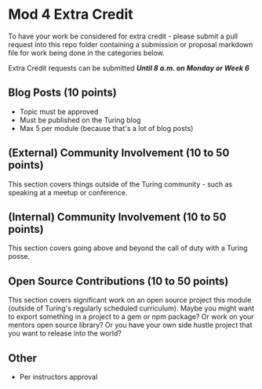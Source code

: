 # Mod 4 Extra Credit

To have your work be considered for extra credit - please submit a pull request into this repo folder containing a submission or proposal markdown file for work being done in the categories below.

Extra Credit requests can be submitted ***Until 8 a.m. on Monday or Week 6***

## Blog Posts (10 points)

* Topic must be approved
* Must be published on the Turing blog
* Max 5 per module (because that's a lot of blog posts)

## (External) Community Involvement (10 to 50 points)

This section covers things outside of the Turing community - such as speaking at a meetup or conference.

## (Internal) Community Involvement (10 to 50 points)

This section covers going above and beyond the call of duty with a Turing posse.

## Open Source Contributions (10 to 50 points)

This section covers significant work on an open source project this module (outside of Turing's regularly scheduled curriculum). Maybe you might want to export something in a project to a gem or npm package? Or work on your mentors open source library? Or you have your own side hustle project that you want to release into the world?

## Other

* Per instructors approval
